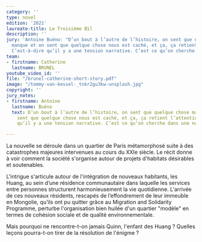```yaml
---
category: ''
type: novel
edition: '2021'
laureate-title: Le Troisième Œil
description: ''
jury: 'Antoine Buéno: "D’un bout à l’autre de l’histoire, on sent que quelque chose
  manque et on sent que quelque chose nous est caché, et ça, ça retient l’attention.
  C’est-à-dire qu’il y a une tension narrative. C’est ce qu’on cherche dans une nouvelle."'
team:
- firstname: Catherine
  lastname: BRUNEL
youtube_video_id: ''
file: "/brunel-catherine-short-story.pdf"
image: "/tommy-van-kessel-_tnkr2gu3kw-unsplash.jpg"
copyright: ''
jury_notes:
- firstname: Antoine
  lastname: Buéno
  text: D’un bout à l’autre de l’histoire, on sent que quelque chose manque et on
    sent que quelque chose nous est caché, et ça, ça retient l’attention. C’est-à-dire
    qu’il y a une tension narrative. C’est ce qu’on cherche dans une nouvelle.

---
```

La nouvelle se déroule dans un quartier de Paris métamorphosé suite à des catastrophes majeures intervenues au cours du XXIe siècle. Le récit donne à voir comment la société s'organise autour de projets d'habitats désirables et soutenables.

L'intrigue s'articule autour de l'intégration de nouveaux habitants, les Huang, au sein d’une résidence communautaire dans laquelle les services entre personnes structurent harmonieusement la vie quotidienne. L'arrivée de ces nouveaux résidents, rescapés de l’effondrement de leur immeuble en Mongolie, qu’ils ont pu quitter grâce au Migration and Solidarity Programme, perturbe l'organisation bien huilée d'un quartier "modèle" en termes de cohésion sociale et de qualité environnementale.

Mais pourquoi ne rencontre-t-on jamais Quinn, l'enfant des Huang ? Quelles leçons pourra-t-on tirer de la résolution de l'énigme ?